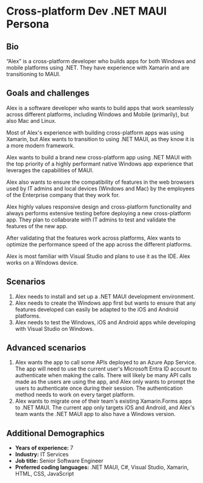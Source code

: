 # Cross-platform Dev .NET MAUI Persona

## Bio

“Alex” is a cross-platform developer who builds apps for both Windows and mobile platforms using .NET. They have experience with Xamarin and are transitioning to MAUI.

## Goals and challenges

Alex is a software developer who wants to build apps that work seamlessly across different platforms, including Windows and Mobile (primarily), but also Mac and Linux.

Most of Alex's experience with building cross-platform apps was using Xamarin, but Alex wants to transition to using .NET MAUI, as they know it is a more modern framework.

Alex wants to build a brand new cross-platform app using .NET MAUI with the top priority of a highly performant native Windows app experience that leverages the capabilities of MAUI.

Alex also wants to ensure the compatibility of features in the web browsers used by IT admins and local devices (Windows and Mac) by the employees of the Enterprise company that they work for.

Alex highly values responsive design and cross-platform functionality and always performs extensive testing before deploying a new cross-platform app. They plan to collaborate with IT admins to test and validate the features of the new app.

After validating that the features work across platforms, Alex wants to optimize the performance speed of the app across the different platforms.

Alex is most familiar with Visual Studio and plans to use it as the IDE. Alex works on a Windows device.

## Scenarios

1. Alex needs to install and set up a .NET MAUI development environment.
2. Alex needs to create the Windows app first but wants to ensure that any features developed can easily be adapted to the iOS and Android platforms.
3. Alex needs to test the Windows, iOS and Android apps while developing with Visual Studio on Windows.

## Advanced scenarios

1. Alex wants the app to call some APIs deployed to an Azure App Service. The app will need to use the current user's Microsoft Entra ID account to authenticate when making the calls. There will likely be many API calls made as the users are using the app, and Alex only wants to prompt the users to authenticate once during their session. The authentication method needs to work on every target platform.
2. Alex wants to migrate one of their team's existing Xamarin.Forms apps to .NET MAUI. The current app only targets iOS and Android, and Alex's team wants the .NET MAUI app to also have a Windows version.

## Additional Demographics

- **Years of experience:** 7
- **Industry:** IT Services
- **Job title:** Senior Software Engineer
- **Preferred coding languages:** .NET MAUI, C#, Visual Studio, Xamarin, HTML, CSS, JavaScript
